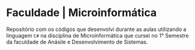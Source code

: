 # Faculdade | Microinformática

Repositório com os códigos que desenvolvi durante as aulas utilizando a linguagem `C#` na disciplina de Microinformática que cursei no 1° Semestre da faculdade de Anásile e Desenvolvimento de Sistemas.
